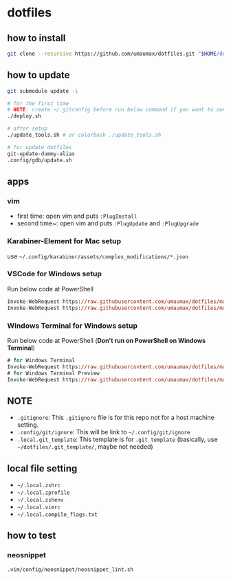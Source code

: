 # dotfiles

## how to install
``` bash
git clone --recursive https://github.com/umaumax/dotfiles.git "$HOME/dotfiles"
```

## how to update
``` bash
git submodule update -i

# for the first time
# NOTE: create ~/.gitconfig before run below command if you want to own git config setting
./deploy.sh

# after setup
./update_tools.sh # or colorbash ./update_tools.sh

# for update dotfiles
git-update-dummy-alias
.config/gdb/update.sh
```

## apps
### vim
* first  time:  open vim and puts `:PlugInstall`
* second time~: open vim and puts `:PlugUpdate` and `:PlugUpgrade`

### Karabiner-Element for Mac setup
use `~/.config/karabiner/assets/complex_modifications/*.json`

### VSCode for Windows setup
Run below code at PowerShell
``` ps
Invoke-WebRequest https://raw.githubusercontent.com/umaumax/dotfiles/master/.config/Code/User/settings.json    -OutFile $HOME/AppData/Roaming/Code/User/settings.json
Invoke-WebRequest https://raw.githubusercontent.com/umaumax/dotfiles/master/.config/Code/User/keybindings.json -OutFile $HOME/AppData/Roaming/Code/User/keybindings.json
```

### Windows Terminal for Windows setup
Run below code at PowerShell (__Don't run on PowerShell on Windows Terminal__)
``` ps
# for Windows Terminal
Invoke-WebRequest https://raw.githubusercontent.com/umaumax/dotfiles/master/.config/Microsoft.WindowsTerminal/settings.json -OutFile $env:LOCALAPPDATA/Packages/Microsoft.WindowsTerminal_8wekyb3d8bbwe/LocalState/settings.json
# for Windows Terminal Preview
Invoke-WebRequest https://raw.githubusercontent.com/umaumax/dotfiles/master/.config/Microsoft.WindowsTerminal/settings.json -OutFile $env:LOCALAPPDATA/Packages/Microsoft.WindowsTerminalPreview_8wekyb3d8bbwe/LocalState/settings.json
```

## NOTE
* `.gitignore`: This `.gitignore` file is for this repo not for a host machine setting.
* `.config/git/ignore`: This will be link to `~/.config/git/ignore`
* `.local.git_template`: This template is for `.git_template` (basically, use `~/dotfiles/.git_template/`, maybe not needed)

## local file setting
* `~/.local.zshrc`
* `~/.local.zprofile`
* `~/.local.zshenv`
* `~/.local.vimrc`
* `~/.local.compile_flags.txt`

## how to test
### neosnippet
``` bash
.vim/config/neosnippet/neosnippet_lint.sh
```
